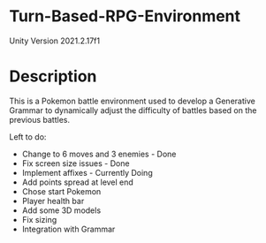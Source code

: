 # Turn-Based-RPG-Environment
Unity Version 2021.2.17f1
<h1>Description</h1>
<p>This is a Pokemon battle environment used to develop a Generative Grammar to dynamically adjust the difficulty of battles based on the previous battles.</p>
<p>Left to do:</p>
<ul>
<li>Change to 6 moves and 3 enemies - Done</li>
<li>Fix screen size issues - Done</li>
<li>Implement affixes - Currently Doing</li>
<li>Add points spread at level end</li>
<li>Chose start Pokemon</li>
<li>Player health bar</li>
<li>Add some 3D models</li>
<li>Fix sizing</li>
<li>Integration with Grammar</li>
</ul>